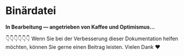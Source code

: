 # Binärdatei

**In Bearbeitung — angetrieben von Kaffee und Optimismus...**

👇👇👇👇👇👇 Wenn Sie bei der Verbesserung dieser Dokumentation helfen möchten, können Sie gerne einen Beitrag leisten. Vielen Dank ❤️ 